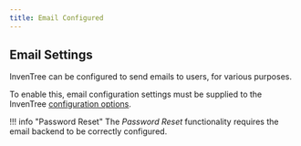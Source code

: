 ```yaml
---
title: Email Configured
---
```


## Email Settings

InvenTree can be configured to send emails to users, for various purposes.

To enable this, email configuration settings must be supplied to the InvenTree [configuration options](../start/config.md#email-settings).

!!! info "Password Reset"
    The *Password Reset* functionality requires the email backend to be correctly configured.

